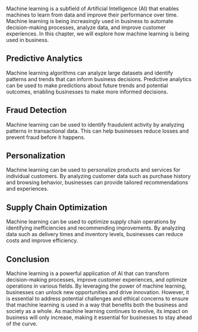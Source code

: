 
Machine learning is a subfield of Artificial Intelligence (AI) that enables machines to learn from data and improve their performance over time. Machine learning is being increasingly used in business to automate decision-making processes, analyze data, and improve customer experiences. In this chapter, we will explore how machine learning is being used in business.

Predictive Analytics
--------------------

Machine learning algorithms can analyze large datasets and identify patterns and trends that can inform business decisions. Predictive analytics can be used to make predictions about future trends and potential outcomes, enabling businesses to make more informed decisions.

Fraud Detection
---------------

Machine learning can be used to identify fraudulent activity by analyzing patterns in transactional data. This can help businesses reduce losses and prevent fraud before it happens.

Personalization
---------------

Machine learning can be used to personalize products and services for individual customers. By analyzing customer data such as purchase history and browsing behavior, businesses can provide tailored recommendations and experiences.

Supply Chain Optimization
-------------------------

Machine learning can be used to optimize supply chain operations by identifying inefficiencies and recommending improvements. By analyzing data such as delivery times and inventory levels, businesses can reduce costs and improve efficiency.

Conclusion
----------

Machine learning is a powerful application of AI that can transform decision-making processes, improve customer experiences, and optimize operations in various fields. By leveraging the power of machine learning, businesses can unlock new opportunities and drive innovation. However, it is essential to address potential challenges and ethical concerns to ensure that machine learning is used in a way that benefits both the business and society as a whole. As machine learning continues to evolve, its impact on business will only increase, making it essential for businesses to stay ahead of the curve.
